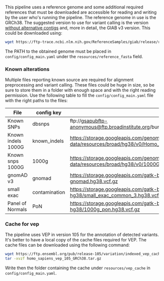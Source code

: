 This pipeline uses a reference genome and some additional required references that must be downloaded are accessible for reading and writing by the user who's running the pipeline. The reference genome in use is the GRCh38. The suggested version to use for variant calling is the version [without alternative contigs](https://lh3.github.io/2017/11/13/which-human-reference-genome-to-use) and, more in detail, the GIAB v3 version. This could be downloaded using:

```bash
wget https://ftp-trace.ncbi.nlm.nih.gov/ReferenceSamples/giab/release/references/GRCh38/GRCh38_GIABv3_no_alt_analysis_set_maskedGRC_decoys_MAP2K3_KMT2C_KCNJ18.fasta.gz && gzip -d GRCh38_GIABv3_no_alt_analysis_set_maskedGRC_decoys_MAP2K3_KMT2C_KCNJ18.fasta.gz
```

The PATH to the obtained genome must be placed in `config/config_main.yaml` under the `resources/reference_fasta` field. 

### Known alterations

Multiple files reporting known source are required for alignment preprocessing and variant calling. These files could be huge in size, so be sure to store them in a folder with enough space and with the right reading permission. Use the following table to fill the `config/config_main.yaml` file with the right paths to the files:

| File | config key | VCF | Index| 
| --- | --- | --- | --- |
| Known SNPs | dbsnps | ftp://gsapubftp-anonymous@ftp.broadinstitute.org/bundle/hg38/dbsnp_146.hg38.vcf.gz | ftp://ftp.broadinstitute.org/bundle/hg38/dbsnp_146.hg38.vcf.gz.tbi |
| Known indels 1000G | known_indels | https://storage.googleapis.com/genomics-public-data/resources/broad/hg38/v0/Homo_sapiens_assembly38.known_indels.vcf.gz | https://storage.googleapis.com/genomics-public-data/resources/broad/hg38/v0/Homo_sapiens_assembly38.known_indels.vcf.gz.tbi |
| Known snps 1000G | 1000g | https://storage.googleapis.com/genomics-public-data/resources/broad/hg38/v0/1000G_phase1.snps.high_confidence.hg38.vcf.gz | https://storage.googleapis.com/genomics-public-data/resources/broad/hg38/v0/1000G_phase1.snps.high_confidence.hg38.vcf.gz.tbi |
| gnomAD v3 | gnomad | https://storage.googleapis.com/gatk-best-practices/somatic-hg38/af-only-gnomad.hg38.vcf.gz | https://storage.googleapis.com/gatk-best-practices/somatic-hg38/af-only-gnomad.hg38.vcf.gz.tbi |
| small exac | contamination | https://storage.googleapis.com/gatk-best-practices/somatic-hg38/small_exac_common_3.hg38.vcf.gz | https://storage.googleapis.com/gatk-best-practices/somatic-hg38/small_exac_common_3.hg38.vcf.gz.tbi |
| Panel of Normals | PoN | https://storage.googleapis.com/gatk-best-practices/somatic-hg38/1000g_pon.hg38.vcf.gz | https://storage.googleapis.com/gatk-best-practices/somatic-hg38/1000g_pon.hg38.vcf.gz.tbi |

### Cache for vep

The pipeline uses VEP in version 105 for the annotation of detected variants. It's better to have a local copy of the cache files required for VEP. The cache files can be downloaded using the following command:

```bash
wget https://ftp.ensembl.org/pub/release-105/variation/indexed_vep_cache/homo_sapiens_vep_105_GRCh38.tar.gz
tar -xvzf homo_sapiens_vep_105_GRCh38.tar.gz
```

Write then the folder containing the cache under `resources/vep_cache` in `config/config_main.yaml`. 

